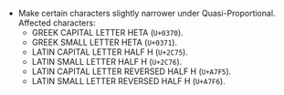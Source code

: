 * Make certain characters slightly narrower under Quasi-Proportional. Affected characters:
  - GREEK CAPITAL LETTER HETA (`U+0370`).
  - GREEK SMALL LETTER HETA (`U+0371`).
  - LATIN CAPITAL LETTER HALF H (`U+2C75`).
  - LATIN SMALL LETTER HALF H (`U+2C76`).
  - LATIN CAPITAL LETTER REVERSED HALF H (`U+A7F5`).
  - LATIN SMALL LETTER REVERSED HALF H (`U+A7F6`).
